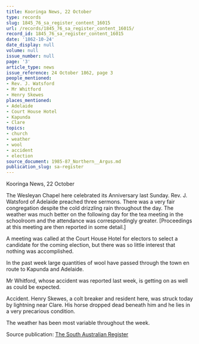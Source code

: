 ```yaml
---
title: Kooringa News, 22 October
type: records
slug: 1845_76_sa_register_content_16015
url: /records/1845_76_sa_register_content_16015/
record_id: 1845_76_sa_register_content_16015
date: '1862-10-24'
date_display: null
volume: null
issue_number: null
page: '3'
article_type: news
issue_reference: 24 October 1862, page 3
people_mentioned:
- Rev. J. Watsford
- Mr Whitford
- Henry Skewes
places_mentioned:
- Adelaide
- Court House Hotel
- Kapunda
- Clare
topics:
- church
- weather
- wool
- accident
- election
source_document: 1985-87_Northern__Argus.md
publication_slug: sa-register
---
```


Kooringa News, 22 October

The Wesleyan Chapel here celebrated its Anniversary last Sunday.  Rev. J. Watsford of Adelaide preached three sermons.  There was a very fair congregation despite the cold drizzling rain throughout the day.  The weather was much better on the following day for the tea meeting in the schoolroom and the attendance was correspondingly greater.  [Proceedings at this meeting are then reported in some detail.]

A meeting was called at the Court House Hotel for electors to select a candidate for the coming election, but there was so little interest that nothing was accomplished.

In the past week large quantities of wool have passed through the town en route to Kapunda and Adelaide.

Mr Whitford, whose accident was reported last week, is getting on as well as could be expected.

Accident.  Henry Skewes, a colt breaker and resident here, was struck today by lightning near Clare.  His horse dropped dead beneath him and he lies in a very precarious condition.

The weather has been most variable throughout the week.

Source publication: [The South Australian Register](/publications/sa-register/)
